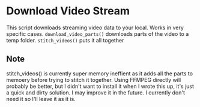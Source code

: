 # Download Video Stream

This script downloads streaming video data to your local. Works in very specific cases.
`download_video_parts()` downloads parts of the video to a temp folder.
`stitch_videos()` puts it all together

## Note
stitch_videos() is currently super memory ineffient as it adds all the parts to memoery before trying to stitch it together. Using FFMPEG directly will probably be better, but I didn't want to install it when I wrote this up, it's just a quick and dirty solution.
I may improve it in the future. I currently don't need it so I'll leave it as it is.